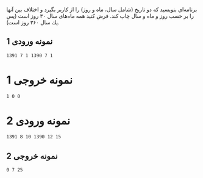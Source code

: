 برنامه‌اي بنويسيد كه دو تاريخ (شامل سال، ماه و روز) را از كاربر بگيرد و اختلاف بين آنها را بر حسب روز و ماه و سال چاپ كند. فرض كنيد همه ماه‌های سال ۳۰ روز است (پس يك سال ۳۶۰ روز است).

## نمونه ورودی 1

```sh
1391 7 1 1390 7 1
```

# نمونه خروجی 1

```sh
1 0 0
```

# نمونه ورودی 2

```sh
1391 8 10 1390 12 15
```

## نمونه خروجی 2

```sh
0 7 25
```
